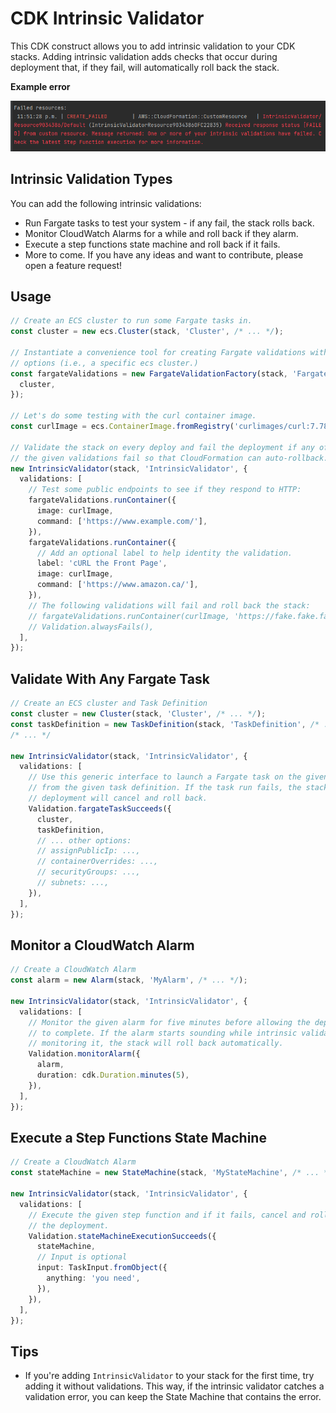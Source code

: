 # CDK Intrinsic Validator

This CDK construct allows you to add intrinsic validation to your CDK stacks.
Adding intrinsic validation adds checks that occur during deployment that, if
they fail, will automatically roll back the stack.

**Example error**

![An example of an intrinsic validation error](images/failure-example.png)

## Intrinsic Validation Types

You can add the following intrinsic validations:

- Run Fargate tasks to test your system - if any fail, the stack rolls back.
- Monitor CloudWatch Alarms for a while and roll back if they alarm.
- Execute a step functions state machine and roll back if it fails.
- More to come. If you have any ideas and want to contribute, please open a
  feature request!

## Usage

```ts
// Create an ECS cluster to run some Fargate tasks in.
const cluster = new ecs.Cluster(stack, 'Cluster', /* ... */);

// Instantiate a convenience tool for creating Fargate validations with common
// options (i.e., a specific ecs cluster.)
const fargateValidations = new FargateValidationFactory(stack, 'FargateValidationFactory', {
  cluster,
});

// Let's do some testing with the curl container image.
const curlImage = ecs.ContainerImage.fromRegistry('curlimages/curl:7.78.0');

// Validate the stack on every deploy and fail the deployment if any of
// the given validations fail so that CloudFormation can auto-rollback.
new IntrinsicValidator(stack, 'IntrinsicValidator', {
  validations: [
    // Test some public endpoints to see if they respond to HTTP:
    fargateValidations.runContainer({
      image: curlImage,
      command: ['https://www.example.com/'],
    }),
    fargateValidations.runContainer({
      // Add an optional label to help identity the validation.
      label: 'cURL the Front Page',
      image: curlImage,
      command: ['https://www.amazon.ca/'],
    }),
    // The following validations will fail and roll back the stack:
    // fargateValidations.runContainer(curlImage, 'https://fake.fake.fake/'),
    // Validation.alwaysFails(),
  ],
});
```

## Validate With Any Fargate Task

```ts
// Create an ECS cluster and Task Definition
const cluster = new Cluster(stack, 'Cluster', /* ... */);
const taskDefinition = new TaskDefinition(stack, 'TaskDefinition', /* ... */);
/* ... */

new IntrinsicValidator(stack, 'IntrinsicValidator', {
  validations: [
    // Use this generic interface to launch a Fargate task on the given cluster
    // from the given task definition. If the task run fails, the stack
    // deployment will cancel and roll back.
    Validation.fargateTaskSucceeds({
      cluster,
      taskDefinition,
      // ... other options:
      // assignPublicIp: ...,
      // containerOverrides: ...,
      // securityGroups: ...,
      // subnets: ...,
    }),
  ],
});
```

## Monitor a CloudWatch Alarm

```ts
// Create a CloudWatch Alarm
const alarm = new Alarm(stack, 'MyAlarm', /* ... */);

new IntrinsicValidator(stack, 'IntrinsicValidator', {
  validations: [
    // Monitor the given alarm for five minutes before allowing the deployment
    // to complete. If the alarm starts sounding while intrinsic validation is
    // monitoring it, the stack will roll back automatically.
    Validation.monitorAlarm({
      alarm,
      duration: cdk.Duration.minutes(5),
    }),
  ],
});
```

## Execute a Step Functions State Machine

```ts
// Create a CloudWatch Alarm
const stateMachine = new StateMachine(stack, 'MyStateMachine', /* ... */);

new IntrinsicValidator(stack, 'IntrinsicValidator', {
  validations: [
    // Execute the given step function and if it fails, cancel and roll back
    // the deployment.
    Validation.stateMachineExecutionSucceeds({
      stateMachine,
      // Input is optional
      input: TaskInput.fromObject({
        anything: 'you need',
      }),
    }),
  ],
});
```

## Tips

- If you're adding `IntrinsicValidator` to your stack for the first time, try
  adding it without validations. This way, if the intrinsic validator catches
  a validation error, you can keep the State Machine that contains the error.